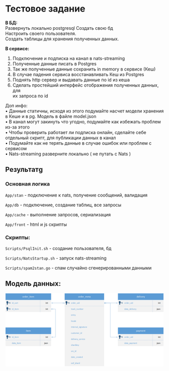 # Тестовое задание

**В БД:**  
Развернуть локально postgresql 
Создать свою бд  
Настроить своего пользователя.  
Создать таблицы для хранения полученных данных. 
 
**В сервисе:** 
1. Подключение и подписка на канал в nats-streaming 
2. Полученные данные писать в Postgres 
3. Так же полученные данные сохранить in memory в сервисе (Кеш) 
4. В случае падения сервиса восстанавливать Кеш из Postgres 
5. Поднять http сервер и выдавать данные по id из кеша 
6. Сделать простейший интерфейс отображения полученных данных, для  
их запроса по id 
 
 
Доп инфо:   
• Данные статичны, исходя из этого подумайте насчет модели хранения    
в Кеше и в pg. Модель в файле model.json   
• В канал могут закинуть что угодно, подумайте как избежать проблем из-за этого   
• Чтобы проверить работает ли подписка онлайн, сделайте себе  
отдельный скрипт, для публикации данных в канал  
• Подумайте как не терять данные в случае ошибок или проблем с  
сервисом   
• Nats-streaming разверните локально ( не путать с Nats )

## Результатg

### Основная логика

`App/stan` - подключение к nats, получение сообщений, валидация

`App/db` - подключение, создание таблиц, все запросы

`App/cache` - выполнение запросов, сериализация

`App/front` - html и js скрипты

### Скрипты:

`Scripts/PsqlInit.sh` - создание пользователя, бд

`Scripts/NatsStartup.sh` - запуск nats-streaming

`Scripts/spam2stan.go` - спам случайно сгенерированными данными

## Модель данных:

![Здесь должна быть картиночка](%D0%9C%D0%BE%D0%B4%D0%B5%D0%BB%D1%8C%20%D0%B4%D0%B0%D0%BD%D0%BD%D1%8B%D1%85.png)

